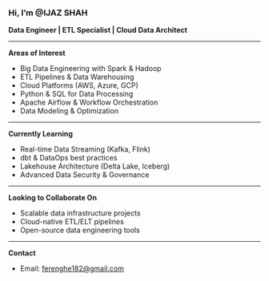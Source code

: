 ### Hi, I’m @IJAZ SHAH
**Data Engineer | ETL Specialist | Cloud Data Architect**

---

**Areas of Interest**

* Big Data Engineering with Spark & Hadoop
* ETL Pipelines & Data Warehousing
* Cloud Platforms (AWS, Azure, GCP)
* Python & SQL for Data Processing
* Apache Airflow & Workflow Orchestration
* Data Modeling & Optimization

---

**Currently Learning**

* Real-time Data Streaming (Kafka, Flink)
* dbt & DataOps best practices
* Lakehouse Architecture (Delta Lake, Iceberg)
* Advanced Data Security & Governance

---

**Looking to Collaborate On**

* Scalable data infrastructure projects
* Cloud-native ETL/ELT pipelines
* Open-source data engineering tools

---

**Contact**

* Email: [ferenghe182@gmail.com](mailto:ferenghe182@gmail.com)
